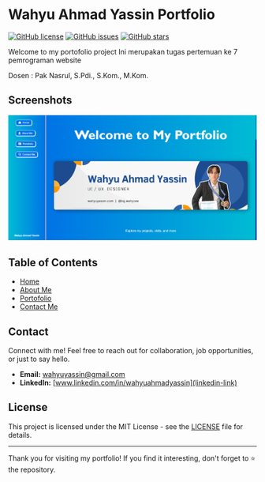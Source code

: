 # Wahyu Ahmad Yassin Portfolio

[![GitHub license](https://img.shields.io/badge/license-MIT-blue.svg)](https://github.com/killer-abhi/Portfolio/blob/main/LICENSE)
[![GitHub issues](https://img.shields.io/github/issues/killer-abhi/Portfolio.svg)](https://github.com/killer-abhi/Portfolio/issues)
[![GitHub stars](https://img.shields.io/github/stars/killer-abhi/Portfolio.svg)](https://github.com/killer-abhi/Portfolio/stargazers)

Welcome to my portofolio project
Ini merupakan tugas pertemuan ke 7 pemrograman website

Dosen : Pak Nasrul, S.Pdi., S.Kom., M.Kom.

## Screenshots
  ![Screenshot](web.png)
  
## Table of Contents

- [Home](#home)
- [About Me](#aboutme)
- [Portofolio](#portofolio)
- [Contact Me](#contact)


## Contact

Connect with me! Feel free to reach out for collaboration, job opportunities, or just to say hello.

- **Email:** wahyuyassin@gmail.com
- **LinkedIn:** [www.linkedin.com/in/wahyuahmadyassin](linkedin-link)

## License

This project is licensed under the MIT License - see the [LICENSE](LICENSE) file for details.

---

Thank you for visiting my portfolio! If you find it interesting, don't forget to ⭐️ the repository.
